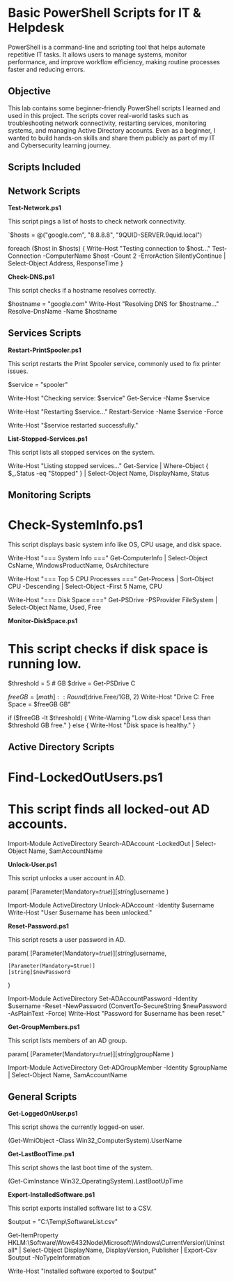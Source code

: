 # Basic PowerShell Scripts for IT & Helpdesk

PowerShell is a command-line and scripting tool that helps automate repetitive IT tasks. It allows users to manage systems, monitor performance, and improve workflow efficiency, making routine processes faster and reducing errors.

## Objective

This lab contains some beginner-friendly PowerShell scripts I learned and used in this project. The scripts cover real-world tasks such as troubleshooting network connectivity, restarting services, monitoring systems, and managing Active Directory accounts.
Even as a beginner, I wanted to build hands-on skills and share them publicly as part of my IT and Cybersecurity learning journey.

## Scripts Included

## Network Scripts

**Test-Network.ps1**

This script pings a list of hosts to check network connectivity.

`$hosts = @("google.com", "8.8.8.8", "9QUID-SERVER.9quid.local")  

foreach ($host in $hosts) {
    Write-Host "Testing connection to $host..."
    Test-Connection -ComputerName $host -Count 2 -ErrorAction SilentlyContinue |
    Select-Object Address, ResponseTime
}

**Check-DNS.ps1**

This script checks if a hostname resolves correctly.

$hostname = "google.com"
Write-Host "Resolving DNS for $hostname..."
Resolve-DnsName -Name $hostname

## Services Scripts

**Restart-PrintSpooler.ps1**

This script restarts the Print Spooler service, commonly used to fix printer issues.

$service = "spooler"

Write-Host "Checking service: $service"
Get-Service -Name $service

Write-Host "Restarting $service..."
Restart-Service -Name $service -Force

Write-Host "$service restarted successfully."

**List-Stopped-Services.ps1**

This script lists all stopped services on the system.

Write-Host "Listing stopped services..."
Get-Service | Where-Object { $_.Status -eq "Stopped" } |
Select-Object Name, DisplayName, Status

## Monitoring Scripts

# Check-SystemInfo.ps1

This script displays basic system info like OS, CPU usage, and disk space.

Write-Host "=== System Info ==="
Get-ComputerInfo | Select-Object CsName, WindowsProductName, OsArchitecture

Write-Host "=== Top 5 CPU Processes ==="
Get-Process | Sort-Object CPU -Descending | Select-Object -First 5 Name, CPU

Write-Host "=== Disk Space ==="
Get-PSDrive -PSProvider FileSystem | Select-Object Name, Used, Free

**Monitor-DiskSpace.ps1**

# This script checks if disk space is running low.

$threshold = 5   # GB
$drive = Get-PSDrive C

$freeGB = [math]::Round($drive.Free/1GB, 2)
Write-Host "Drive C: Free Space = $freeGB GB"

if ($freeGB -lt $threshold) {
    Write-Warning "Low disk space! Less than $threshold GB free."
} else {
    Write-Host "Disk space is healthy."
}

## Active Directory Scripts

# Find-LockedOutUsers.ps1
# This script finds all locked-out AD accounts.

Import-Module ActiveDirectory
Search-ADAccount -LockedOut | Select-Object Name, SamAccountName

**Unlock-User.ps1**

This script unlocks a user account in AD.

param(
    [Parameter(Mandatory=$true)]
    [string]$username
)

Import-Module ActiveDirectory
Unlock-ADAccount -Identity $username
Write-Host "User $username has been unlocked."

**Reset-Password.ps1**

This script resets a user password in AD.

param(
    [Parameter(Mandatory=$true)]
    [string]$username,
    
    [Parameter(Mandatory=$true)]
    [string]$newPassword
)

Import-Module ActiveDirectory
Set-ADAccountPassword -Identity $username -Reset -NewPassword (ConvertTo-SecureString $newPassword -AsPlainText -Force)
Write-Host "Password for $username has been reset."

**Get-GroupMembers.ps1**

This script lists members of an AD group.

param(
    [Parameter(Mandatory=$true)]
    [string]$groupName
)

Import-Module ActiveDirectory
Get-ADGroupMember -Identity $groupName | Select-Object Name, SamAccountName

## General Scripts

**Get-LoggedOnUser.ps1**

This script shows the currently logged-on user.

(Get-WmiObject -Class Win32_ComputerSystem).UserName

**Get-LastBootTime.ps1**

This script shows the last boot time of the system.

(Get-CimInstance Win32_OperatingSystem).LastBootUpTime

**Export-InstalledSoftware.ps1**

This script exports installed software list to a CSV.

$output = "C:\Temp\SoftwareList.csv"

Get-ItemProperty HKLM:\Software\Wow6432Node\Microsoft\Windows\CurrentVersion\Uninstall\* |
Select-Object DisplayName, DisplayVersion, Publisher |
Export-Csv $output -NoTypeInformation

Write-Host "Installed software exported to $output"


